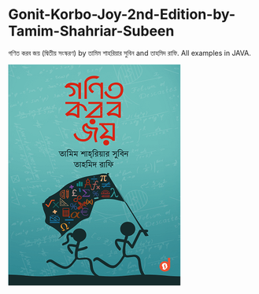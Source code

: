 # Gonit-Korbo-Joy-2nd-Edition-by-Tamim-Shahriar-Subeen
<a style="text-decoration: none;" href="http://dimik.pub/book/229/gonit-kobo-joy-by-tamim-shahriar-subeen-tahmid-rafi" target="_blank">গণিত করব জয় (দ্বিতীয় সংস্করণ)</a> by <a style="text-decoration: none;" href="https://www.rokomari.com/book/author/4207/tamim-shahriar-subeen" target="_blank">তামিম শাহরিয়ার সুবিন</a> and <a style="text-decoration: none;" href="https://www.rokomari.com/book/author/25000/tahmid-rafi" target="_blank">তাহমিদ রাফি</a>. All examples in JAVA.
<p><img src="https://raw.githubusercontent.com/theanasuddin/Gonit-Korbo-Joy-2nd-Edition-by-Tamim-Shahriar-Subeen/main/cover.png" alt="book cover"></p>
